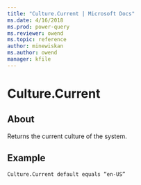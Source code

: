 ```yaml
---
title: "Culture.Current | Microsoft Docs"
ms.date: 4/16/2018
ms.prod: power-query
ms.reviewer: owend
ms.topic: reference
author: minewiskan
ms.author: owend
manager: kfile
---
```

# Culture.Current

  
## About  
Returns the current culture of the system.  
  
## <a name="__toc360789907"></a>Example  
  
```  
Culture.Current default equals “en-US”  
```  
